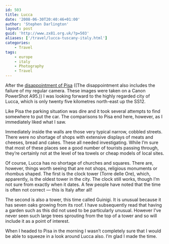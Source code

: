 ```yaml
---
id: 503
title: Lucca
date: '2008-06-30T20:40:46+01:00'
author: 'Stephen Darlington'
layout: post
guid: 'http://www.zx81.org.uk/?p=503'
aliases: ['/travel/lucca-tuscany-italy.html']
categories:
    - Travel
tags:
    - europe
    - italy
    - Photography
    - Travel
---
```


After the [disappointment of Pisa](http://www.zx81.org.uk/travel/pisa-tuscany-italy.html) ((The disappointment also includes the failure of my regular camera. These images were taken on a Canon PowerShot A95.)) I was looking forward to the highly regarded city of Lucca, which is only twenty five kilometres north-east up the SS12.

Like Pisa the parking situation was dire and it took several attempts to find somewhere to put the car. The comparisons to Pisa end here, however, as I immediately liked what I saw.

Immediately inside the walls are those very typical narrow, cobbled streets. There were no shortage of shops with extensive displays of meats and cheeses, bread and cakes. These all needed investigating. While I’m sure that most of these places see a good number of tourists passing through, they’re certainly not at the level of tea towels or cheap models of local sites.

Of course, Lucca has no shortage of churches and squares. There are, however, things worth seeing that are not shops, religious monuments or rhombus shaped. The first is the clock tower (Torre delle Ore), which, apparently, is the oldest tower in the city. The clock still works, though I’m not sure from exactly when it dates. A few people have noted that the time is often not correct — this is Italy after all!

The second is also a tower, this time called Guinigi. It is unusual because it has seven oaks growing from its roof. I have subsequently read that having a garden such as this did not used to be particularly unusual. However I’ve never seen such large trees sprouting from the top of a tower and so will include it as a point of interest.

When I headed to Pisa in the morning I wasn’t completely sure that I would be able to squeeze in a look around Lucca also. I’m glad I made the time.